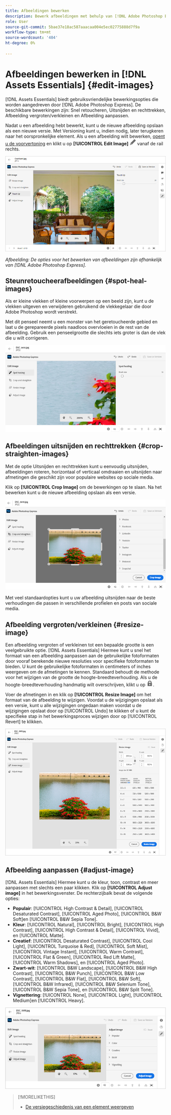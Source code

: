 ```yaml
---
title: Afbeeldingen bewerken
description: Bewerk afbeeldingen met behulp van [!DNL Adobe Photoshop Express] opties voor voeding en sla bijgewerkte afbeeldingen op als versies.
role: User
source-git-commit: 5bae37e18ac587aaacaa004e5ec02775888d7f9a
workflow-type: tm+mt
source-wordcount: '404'
ht-degree: 0%

---
```



# Afbeeldingen bewerken in [!DNL Assets Essentials] {#edit-images}

[!DNL Assets Essentials] biedt gebruiksvriendelijke bewerkingsopties die worden aangedreven door  [!DNL Adobe Photoshop Express]. De beschikbare bewerkingen zijn: Snel retoucheren, Uitsnijden en rechttrekken, Afbeelding vergroten/verkleinen en Afbeelding aanpassen.

Nadat u een afbeelding hebt bewerkt, kunt u de nieuwe afbeelding opslaan als een nieuwe versie. Met Versioning kunt u, indien nodig, later terugkeren naar het oorspronkelijke element. Als u een afbeelding wilt bewerken, [opent u de voorvertoning](/help/navigate-view.md#preview-assets) en klikt u op **[!UICONTROL Edit Image]** ![pictogram bewerken](assets/do-not-localize/edit-icon.png) vanaf de rail rechts.

![Opties voor het bewerken van een afbeelding](assets/edit-image2.png)

*Afbeelding: De opties voor het bewerken van afbeeldingen zijn afhankelijk van  [!DNL Adobe Photoshop Express].*

## Steunretoucheerafbeeldingen {#spot-heal-images}

Als er kleine vlekken of kleine voorwerpen op een beeld zijn, kunt u de vlekken uitgeven en verwijderen gebruikend de vlekkegelaar die door Adobe Photoshop wordt verstrekt.

Met dit penseel neemt u een monster van het geretoucheerde gebied en laat u de gerepareerde pixels naadloos overvloeien in de rest van de afbeelding. Gebruik een penseelgrootte die slechts iets groter is dan de vlek die u wilt corrigeren.

![Optie Snel retoucheren](assets/edit-spot-healing.png)

<!-- TBD: See if we should give backlinks to PS docs for these concepts.
For more information about how Spot Healing works in Photoshop, see [retouching and repairing photos](https://helpx.adobe.com/photoshop/using/retouching-repairing-images.html). -->

## Afbeeldingen uitsnijden en rechttrekken {#crop-straighten-images}

Met de optie Uitsnijden en rechttrekken kunt u eenvoudig uitsnijden, afbeeldingen roteren, horizontaal of verticaal omdraaien en uitsnijden naar afmetingen die geschikt zijn voor populaire websites op sociale media.

Klik op **[!UICONTROL Crop Image]** om de bewerkingen op te slaan. Na het bewerken kunt u de nieuwe afbeelding opslaan als een versie.

![Optie voor uitsnijden en rechttrekken](assets/edit-crop-straighten.png)

Met veel standaardopties kunt u uw afbeelding uitsnijden naar de beste verhoudingen die passen in verschillende profielen en posts van sociale media.

## Afbeelding vergroten/verkleinen {#resize-image}

Een afbeelding vergroten of verkleinen tot een bepaalde grootte is een veelgebruikte optie. [!DNL Assets Essentials] Hiermee kunt u snel het formaat van een afbeelding aanpassen aan de gebruikelijke fotoformaten door vooraf berekende nieuwe resoluties voor specifieke fotoformaten te bieden. U kunt de gebruikelijke fotoformaten in centimeters of inches weergeven om de afmetingen te kennen. Standaard behoudt de methode voor het wijzigen van de grootte de hoogte-breedteverhouding. Als u de hoogte-breedteverhouding handmatig wilt overschrijven, klikt u op ![](assets/do-not-localize/lock-closed-icon.png).

Voer de afmetingen in en klik op **[!UICONTROL Resize Image]** om het formaat van de afbeelding te wijzigen. Voordat u de wijzigingen opslaat als een versie, kunt u alle wijzigingen ongedaan maken voordat u de wijzigingen opslaat door op [!UICONTROL Undo] te klikken of u kunt de specifieke stap in het bewerkingsproces wijzigen door op [!UICONTROL Revert] te klikken.

![Opties voor het wijzigen van het formaat van een afbeelding](assets/resize-image.png)

## Afbeelding aanpassen {#adjust-image}

[!DNL Assets Essentials] Hiermee kunt u de kleur, toon, contrast en meer aanpassen met slechts een paar klikken. Klik op **[!UICONTROL Adjust image]** in het bewerkingsvenster. De rechterzijbalk bevat de volgende opties:

* **Populair**:  [!UICONTROL High Contrast & Detail],  [!UICONTROL Desaturated Contrast],  [!UICONTROL Aged Photo],  [!UICONTROL B&W Soft]en  [!UICONTROL B&W Sepia Tone].
* **Kleur**:  [!UICONTROL Natural],  [!UICONTROL Bright],  [!UICONTROL High Contrast],  [!UICONTROL High Contrast & Detail],  [!UICONTROL Vivid], en  [!UICONTROL Matte].
* **Creatief**:  [!UICONTROL Desaturated Contrast],  [!UICONTROL Cool Light],  [!UICONTROL Turquoise & Red],  [!UICONTROL Soft Mist],  [!UICONTROL Vintage Instant],  [!UICONTROL Warm Contrast],  [!UICONTROL Flat & Green],  [!UICONTROL Red Lift Matte],  [!UICONTROL Warm Shadows], en  [!UICONTROL Aged Photo].
* **Zwart-wit**:  [!UICONTROL B&W Landscape],  [!UICONTROL B&W High Contrast],  [!UICONTROL B&W Punch],  [!UICONTROL B&W Low Contrast],  [!UICONTROL B&W Flat],  [!UICONTROL B&W Soft],  [!UICONTROL B&W Infrared],  [!UICONTROL B&W Selenium Tone],  [!UICONTROL B&W Sepia Tone], en  [!UICONTROL B&W Split Tone].
* **Vignettering**:  [!UICONTROL None],  [!UICONTROL Light],  [!UICONTROL Medium]en  [!UICONTROL Heavy].

![Afbeelding aanpassen door bewerken](assets/adjust-image.png)

<!--
TBD: Insert a video of the available social media options.
-->

>[!MORELIKETHIS]
>
>* [De versiegeschiedenis van een element weergeven](/help/navigate-view.md)

